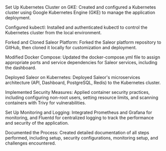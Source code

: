 Set Up Kubernetes Cluster on GKE: Created and configured a Kubernetes cluster using Google Kubernetes Engine (GKE) to manage the application deployment.

Configured kubectl: Installed and authenticated kubectl to control the Kubernetes cluster from the local environment.

Forked and Cloned Saleor Platform: Forked the Saleor platform repository to GitHub, then cloned it locally for customization and deployment.

Modified Docker Compose: Updated the docker-compose.yml file to assign appropriate ports and service dependencies for Saleor services, including the dashboard.

Deployed Saleor on Kubernetes: Deployed Saleor's microservices architecture (API, Dashboard, PostgreSQL, Redis) to the Kubernetes cluster.

Implemented Security Measures: Applied container security practices, including configuring non-root users, setting resource limits, and scanning containers with Trivy for vulnerabilities.

Set Up Monitoring and Logging: Integrated Prometheus and Grafana for monitoring, and Fluentd for centralized logging to track the performance and security of the application.

Documented the Process: Created detailed documentation of all steps performed, including setup, security configurations, monitoring setup, and challenges encountered.
